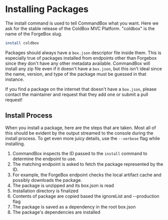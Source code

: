 # Installing Packages

The install command is used to tell CommandBox what you want. Here we ask for the stable release of the ColdBox MVC Platform. "coldbox" is the name of the ForgeBox slug.

```bash
install coldbox
```

Packages should always have a `box.json` descriptor file inside them.  This is especially true of packages installed from endpoints other than Forgebox since they don't have any other metadata available.  CommandBox will install any zip file even if it doesn't have a `box.json`, but this isn't ideal since the name, version, and type of the package must be guessed in that instance.

If you find a package on the internet that doesn't have a `box.json`, please contact the maintainer and request that they add one or submit a pull request!

## Install Process

When you install a package, here are the steps that are taken.  Most all of this should be evident by the output streamed to the console during the install process.  To get even more juicy details, use the `--verbose` flag while installing.

1. CommandBox inspects the ID passed to the `install` command to determine the endpoint to use.
2. The matching endpoint is asked to fetch the package represented by the ID. 
3. For example, the ForgeBox endpoint checks the local artifact cache and possibly downloads the package.
4. The package is unzipped and its box.json is read
5. Installation directory is finalized
6. Contents of package are copied based the ignoreList and --production flag
7. The package is saved as a dependency in the root box.json
8. The package's dependencies are installed

